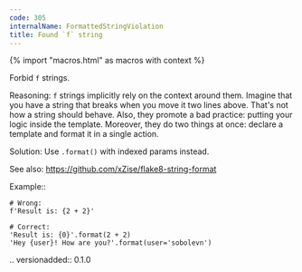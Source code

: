 ```yaml
---
code: 305
internalName: FormattedStringViolation
title: Found `f` string
---
```


{% import "macros.html" as macros with context %}

Forbid `f` strings.

Reasoning: `f` strings implicitly rely on the context around them.
Imagine that you have a string that breaks when you move it two lines
above. That's not how a string should behave. Also, they promote a bad
practice: putting your logic inside the template. Moreover, they do two
things at once: declare a template and format it in a single action.

Solution: Use `.format()` with indexed params instead.

See also: https://github.com/xZise/flake8-string-format

Example::

    # Wrong:
    f'Result is: {2 + 2}'
    
    # Correct:
    'Result is: {0}'.format(2 + 2)
    'Hey {user}! How are you?'.format(user='sobolevn')

.. versionadded:: 0.1.0